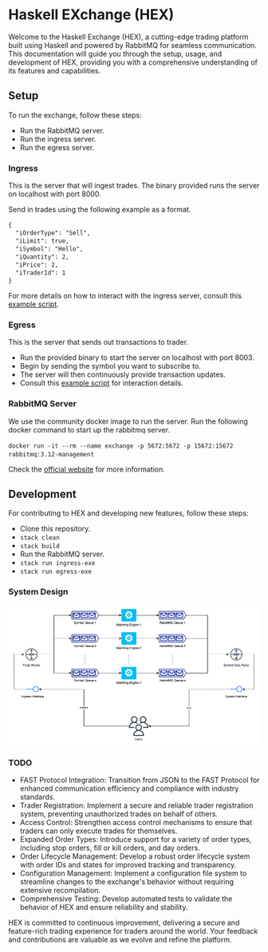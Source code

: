 # Haskell EXchange (HEX)
Welcome to the Haskell Exchange (HEX), a cutting-edge trading platform built using Haskell and powered by RabbitMQ for seamless communication. This documentation will guide you through the setup, usage, and development of HEX, providing you with a comprehensive understanding of its features and capabilities.

## Setup

To run the exchange, follow these steps:

- Run the RabbitMQ server.
- Run the ingress server.
- Run the egress server.
  
### Ingress

This is the server that will ingest trades. The binary provided runs the server on localhost with port 8000. 

Send in trades using the following example as a format.

```
{
  "iOrderType": "Sell",
  "iLimit": true,
  "iSymbol": "Hello",
  "iQuantity": 2,
  "iPrice": 2,
  "iTraderId": 1
}
```

For more details on how to interact with the ingress server, consult this [example script](https://github.com/sferia003/hex/blob/main/script/sample-client-ingress.py).
    
### Egress

This is the server that sends out transactions to trader.

- Run the provided binary to start the server on localhost with port 8003.
- Begin by sending the symbol you want to subscribe to.
- The server will then continuously provide transaction updates.
- Consult this [example script](https://github.com/sferia003/hex/blob/main/script/sample-client-egress.py) for interaction details.
### RabbitMQ Server

We use the community docker image to run the server. Run the following docker command to start up the rabbitmq server.

`docker run -it --rm --name exchange -p 5672:5672 -p 15672:15672 rabbitmq:3.12-management`

Check the [official website](https://www.rabbitmq.com/download.html) for more information.


## Development
For contributing to HEX and developing new features, follow these steps:

- Clone this repository.
- `stack clean`
- `stack build`
- Run the RabbitMQ server.
- `stack run ingress-exe`
- `stack run egress-exe`

### System Design
![Design](https://github.com/sferia003/hex/blob/main/doc/sysdesign.drawio.png?raw=true)

### TODO
- FAST Protocol Integration: Transition from JSON to the FAST Protocol for enhanced communication efficiency and compliance with industry standards.
- Trader Registration: Implement a secure and reliable trader registration system, preventing unauthorized trades on behalf of others.
- Access Control: Strengthen access control mechanisms to ensure that traders can only execute trades for themselves.
- Expanded Order Types: Introduce support for a variety of order types, including stop orders, fill or kill orders, and day orders.
- Order Lifecycle Management: Develop a robust order lifecycle system with order IDs and states for improved tracking and transparency.
- Configuration Management: Implement a configuration file system to streamline changes to the exchange's behavior without requiring extensive recompilation.
- Comprehensive Testing: Develop automated tests to validate the behavior of HEX and ensure reliability and stability.
  
HEX is committed to continuous improvement, delivering a secure and feature-rich trading experience for traders around the world. Your feedback and contributions are valuable as we evolve and refine the platform.
